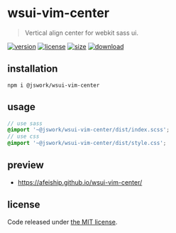 # wsui-vim-center
> Vertical align center for webkit sass ui.

[![version][version-image]][version-url]
[![license][license-image]][license-url]
[![size][size-image]][size-url]
[![download][download-image]][download-url]

## installation
```shell
npm i @jswork/wsui-vim-center
```

## usage
```scss
// use sass
@import '~@jswork/wsui-vim-center/dist/index.scss';
// use css
@import '~@jswork/wsui-vim-center/dist/style.css';
```

## preview
- https://afeiship.github.io/wsui-vim-center/

## license
Code released under [the MIT license](https://github.com/afeiship/wsui-vim-center/blob/master/LICENSE.txt).

[version-image]: https://img.shields.io/npm/v/@jswork/wsui-vim-center
[version-url]: https://npmjs.org/package/@jswork/wsui-vim-center

[license-image]: https://img.shields.io/npm/l/@jswork/wsui-vim-center
[license-url]: https://github.com/afeiship/wsui-vim-center/blob/master/LICENSE.txt

[size-image]: https://img.shields.io/bundlephobia/minzip/@jswork/wsui-vim-center
[size-url]: https://github.com/afeiship/wsui-vim-center/blob/master/dist/wsui-vim-center.min.js

[download-image]: https://img.shields.io/npm/dm/@jswork/wsui-vim-center
[download-url]: https://www.npmjs.com/package/@jswork/wsui-vim-center

